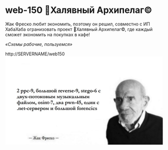 # web-150 🍔Халявный Архипелаг©

Жак Фреско любит экономить, поэтому он решил, совместно с ИП ХабаХаба огранизовать проект 🍔Халявный Архипелаг©, где каждый сможет экономить на покупках в кафе!

_«Схемы рабочие, пользуемся»_

http://SERVERNAME/web150
![](/web150/static/fresco.jpg)